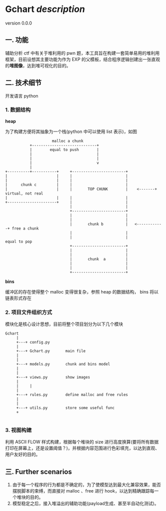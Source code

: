 # Gchart *description* 

version 0.0.0

## 一. 功能

辅助分析 ctf 中有关于堆利用的 pwn 题，本工具旨在构建一套简单易用的堆利用框架，目前设想其主要功能为作为 EXP 的父模板，结合程序逻辑创建出一张直观的**堆图像**，达到堆可视化的目的。

## 二. 技术细节

开发语言 python

### 1. 数据结构


**heap**

为了构建方便将其抽象为一个栈(python 中可以使用 list 表示)，如图

```
                     malloc a chunk
           +-----------------------------+
           |        equal to push        |
           |                             |
           |                             |
           |                             v
           |
+----------+-----------+     +------------------------+
|                      |     |                        |
|                      |     |                        |
|      chunk c         |     |                        |
|                      |     |       TOP CHUNK        |    <-------+  virtual, not real
|                      |     |                        |
+----------------------+     |                        |
                             |                        |
                             +------------------------+
                             |                        |
                             |                        |
                             |       chunk b          |   <------------+ free a chunk
                             |                        |
                             |                        |                  equal to pop
                             +------------------------+
                             |                        |
                             |                        |
                             |       chunk  a         |
                             |                        |
                             |                        |
                             +------------------------+

```



**bins**

缓冲区的存在使得整个 malloc 变得很复杂，参照 heap 的数据结构， bins 将以链表形式存在



### 2. 项目文件组织方式

模块化是核心设计思想，目前将整个项目划分为以下几个模块

```
Gchart
     |
     +---+ config.py
     |
     +---+ Gchart.py       main file
     |
     |
     +---+ models.py       chunk and bins model
     |
     |
     +---+ views.py        show images
     |
     |     |
     |
     +---+ rules.py        define malloc and free rules
     |
     |
     +---+ utils.py        store some useful func
     +
     
```



### 3. 视图构建

利用 ASCII FLOW 样式构建，根据每个堆块的 size 进行高度换算(要将所有数据打印在屏幕上，还是设置阈值？)，并根据内容范围进行色彩填充，以达到直观、用户友好的目的。





## 三. Further scenarios

1. 由于每一个程序的行为都是不确定的，为了使模型达到最大化兼容效果，能否摆脱脚本的束缚，而直接对 malloc 、free 进行 hook，以达到精确跟踪每一个堆块的目的。
2. 模型稳定之后，接入堆溢出的辅助功能(payload生成、甚至半自动化测试)。
